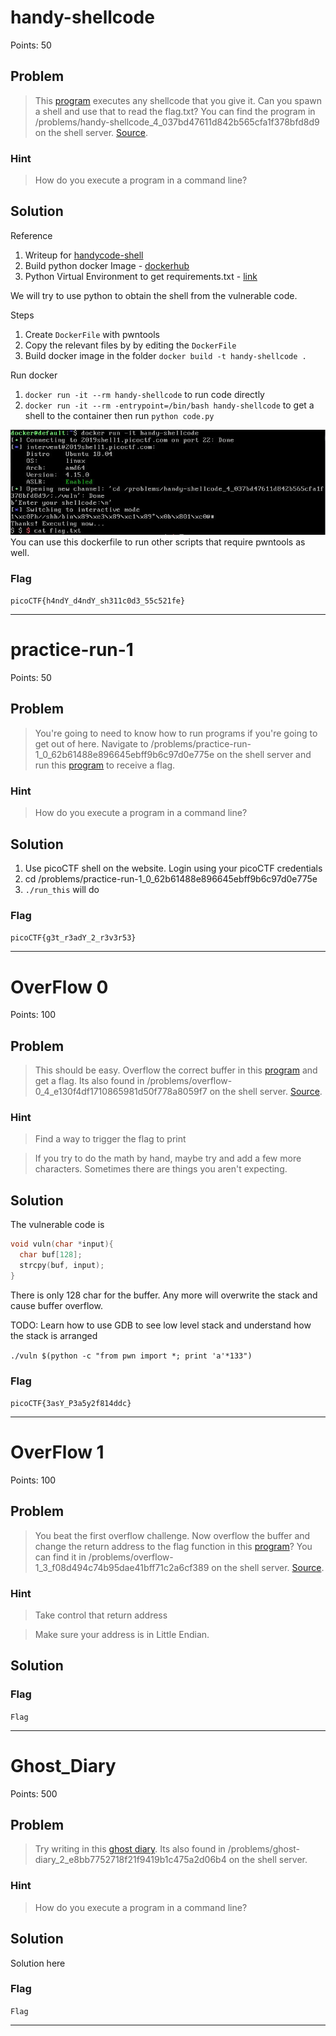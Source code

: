 # handy-shellcode
Points: 50

## Problem
>This [program](https://2019shell1.picoctf.com/static/9e6254fb3c561cef02f30e7e90ef2ea7/vuln) executes any shellcode that you give it. Can you spawn a shell and use that to read the flag.txt? You can find the program in /problems/handy-shellcode_4_037bd47611d842b565cfa1f378bfd8d9 on the shell server. [Source](handy-shellcode/vuln.c).

### Hint
>How do you execute a program in a command line?

## Solution
Reference 
1. Writeup for [handycode-shell](https://medium.com/@isharaabeythissa/handy-shellcode-picoctf-2019-d1478cd336ae)
2. Build python docker Image - [dockerhub](https://hub.docker.com/_/python)
3. Python Virtual Environment to get requirements.txt - [link](https://medium.com/@boscacci/why-and-how-to-make-a-requirements-txt-f329c685181e)

We will try to use python to obtain the shell from the vulnerable code.

Steps
1. Create `DockerFile` with pwntools
2. Copy the relevant files by by editing the `DockerFile`
3. Build docker image in the folder `docker build -t handy-shellcode .`

Run docker 
1. `docker run -it --rm handy-shellcode` to run code directly
2. `docker run -it --rm -entrypoint=/bin/bash handy-shellcode` to get a shell to the container then run `python code.py`
 
![alt text](handy-shellcode/docker-run.JPG)
You can use this dockerfile to run other scripts that require pwntools as well. 

### Flag
`picoCTF{h4ndY_d4ndY_sh311c0d3_55c521fe}`

- - -

# practice-run-1
Points: 50

## Problem
>You're going to need to know how to run programs if you're going to get out of here. Navigate to /problems/practice-run-1_0_62b61488e896645ebff9b6c97d0e775e on the shell server and run this [program](https://2019shell1.picoctf.com/static/6eba3b66e7a2b786c6c9769711d85663/run_this) to receive a flag.

### Hint
>How do you execute a program in a command line?

## Solution
1. Use picoCTF shell on the website. Login using your picoCTF credentials
2. cd /problems/practice-run-1_0_62b61488e896645ebff9b6c97d0e775e
3. `./run_this` will do

### Flag
`picoCTF{g3t_r3adY_2_r3v3r53}`

- - -

# OverFlow 0
Points: 100

## Problem
>This should be easy. Overflow the correct buffer in this [program](https://2019shell1.picoctf.com/static/1730bdc8ccd557c8ff20d1c28a5c3dbe/vuln) and get a flag. Its also found in /problems/overflow-0_4_e130f4df1710865981d50f778a8059f7 on the shell server. [Source](https://2019shell1.picoctf.com/static/1730bdc8ccd557c8ff20d1c28a5c3dbe/vuln.c).

### Hint
> Find a way to trigger the flag to print

> If you try to do the math by hand, maybe try and add a few more characters. Sometimes there are things you aren't expecting.

## Solution

The vulnerable code is
```c
void vuln(char *input){
  char buf[128];
  strcpy(buf, input);
}
```

There is only 128 char for the buffer. Any more will overwrite the stack and cause buffer overflow. 

TODO: Learn how to use GDB to see low level stack and understand how the stack is arranged

`./vuln $(python -c "from pwn import *; print 'a'*133")`

### Flag
`picoCTF{3asY_P3a5y2f814ddc}`

- - -



# OverFlow 1
Points: 100

## Problem
>You beat the first overflow challenge. Now overflow the buffer and change the return address to the flag function in this [program](https://2019shell1.picoctf.com/static/8b7521756bddb2cce5c14fd2b60cd354/vuln)? You can find it in /problems/overflow-1_3_f08d494c74b95dae41bff71c2a6cf389 on the shell server. [Source](https://2019shell1.picoctf.com/static/8b7521756bddb2cce5c14fd2b60cd354/vuln).

### Hint
> Take control that return address

> Make sure your address is in Little Endian.

## Solution



### Flag
`Flag`

- - -


# Ghost_Diary
Points: 500

## Problem
>Try writing in this [ghost diary](https://2019shell1.picoctf.com/static/39f97f5133752972b433b6f94013dd74/ghostdiary). Its also found in /problems/ghost-diary_2_e8bb7752718f21f9419b1c475a2d06b4 on the shell server.

### Hint
>How do you execute a program in a command line?

## Solution
Solution here

### Flag
`Flag`

- - -